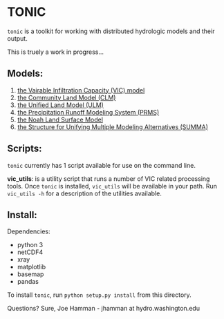 TONIC
=====

`tonic` is a toolkit for working with distributed hydrologic models and their output.

This is truely a work in progress...

## Models:
1. [the Vairable Infiltration Capacity (VIC) model](https://github.com/UW-Hydro/VIC)
1.  [the Community Land Model (CLM)](http://www.cgd.ucar.edu/tss/clm/)
1.  [the Unified Land Model (ULM)](https://github.com/UW-Hydro/ULM)
1.  [the Precipitation Runoff Modeling System (PRMS)](http://wwwbrr.cr.usgs.gov/projects/SW_MoWS/PRMS.html)
1.  [the Noah Land Surface Model](http://www.ral.ucar.edu/research/land/technology/lsm.php)
1.  [the Structure for Unifying Multiple Modeling Alternatives (SUMMA)](http://www.ral.ucar.edu/projects/summa/)

## Scripts:
`tonic` currently has 1 script available for use on the command line.

**vic_utils**: is a utility script that runs a number of VIC related processing tools.  Once `tonic` is installed, `vic_utils` will be available in your path.  Run `vic_utils -h` for a description of the utilities available.

## Install:
Dependencies:
- python 3
- netCDF4
- xray
- matplotlib
- basemap
- pandas

To install `tonic`, run `python setup.py install` from this directory.

Questions? Sure, Joe Hamman - jhamman at hydro.washington.edu

